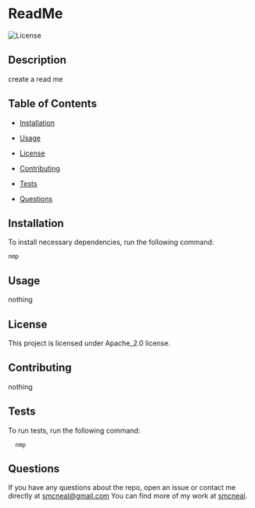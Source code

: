 # ReadMe 
  ![License](https://img.shields.io/badge/License-Apache_2.0-blue.svg)
  
  ## Description
  
 create a read me
  
  ## Table of Contents 
  
  * [Installation](#installation)
  
  * [Usage](#usage)
  
  * [License](#license)
  
  * [Contributing](#contributing)
  
  * [Tests](#tests)
  
  * [Questions](#questions)
  
  ## Installation
  
  To install necessary dependencies, run the following command:
  
  ```
 nmp
  ```
  
  ## Usage
  
  nothing
  
 ## License
  
  This project is licensed under Apache_2.0 license.
    
  ## Contributing
  
 nothing
  
  ## Tests
  
  To run tests, run the following command:
  
```
  nmp
```
  
  ## Questions
  
  If you have any questions about the repo, open an issue or contact me directly at smcneal@gmail.com You can find more of my work at [smcneal](https://github.com/smcneal/).